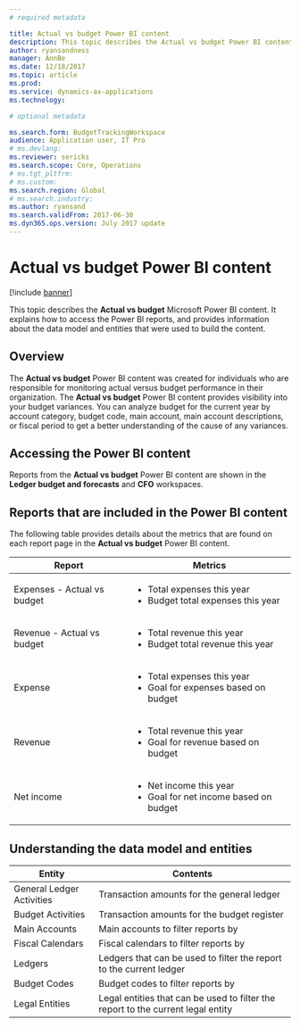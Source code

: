 ```yaml
---
# required metadata

title: Actual vs budget Power BI content
description: This topic describes the Actual vs budget Power BI content. It explains how to access the reports that are included in the content, and provides information about the data model and entities that were used to build the content.
author: ryansandness
manager: AnnBe
ms.date: 12/18/2017
ms.topic: article
ms.prod: 
ms.service: dynamics-ax-applications
ms.technology: 

# optional metadata

ms.search.form: BudgetTrackingWorkspace 
audience: Application user, IT Pro
# ms.devlang: 
ms.reviewer: sericks
ms.search.scope: Core, Operations
# ms.tgt_pltfrm: 
# ms.custom: 
ms.search.region: Global
# ms.search.industry: 
ms.author: ryansand
ms.search.validFrom: 2017-06-30 
ms.dyn365.ops.version: July 2017 update 
---
```


# Actual vs budget Power BI content

[!include [banner](../includes/banner.md)]

This topic describes the **Actual vs budget** Microsoft Power BI content. It explains how to access the Power BI reports, and provides information about the data model and entities that were used to build the content.

## Overview

The **Actual vs budget** Power BI content was created for individuals who are responsible for monitoring actual versus budget performance in their organization. The **Actual vs budget** Power BI content provides visibility into your budget variances. You can analyze budget for the current year by account category, budget code, main account, main account descriptions, or fiscal period to get a better understanding of the cause of any variances.

## Accessing the Power BI content
Reports from the **Actual vs budget** Power BI content are shown in the **Ledger budget and forecasts** and **CFO** workspaces.

## Reports that are included in the Power BI content
The following table provides details about the metrics that are found on each report page in the **Actual vs budget** Power BI content.

| Report                      | Metrics                                                                             |
|-----------------------------|-------------------------------------------------------------------------------------|
| Expenses - Actual vs budget | <ul><li>Total expenses this year</li><li>Budget total expenses this year</li></ul>  |
| Revenue - Actual vs budget  | <ul><li>Total revenue this year</li><li>Budget total revenue this year</li><ul>     |
| Expense                     | <ul><li>Total expenses this year</li><li>Goal for expenses based on budget</li><ul> |
| Revenue                     | <ul><li>Total revenue this year</li><li>Goal for revenue based on budget</li><ul>   |
| Net income                  | <ul><li>Net income this year</li><li>Goal for net income based on budget</li><ul>   |

## Understanding the data model and entities

| Entity                    | Contents                                                                         |
|---------------------------|----------------------------------------------------------------------------------|
| General Ledger Activities | Transaction amounts for the general ledger                                       |
| Budget Activities         | Transaction amounts for the budget register                                      |
| Main Accounts             | Main accounts to filter reports by                                               |
| Fiscal Calendars          | Fiscal calendars to filter reports by                                            |
| Ledgers                   | Ledgers that can be used to filter the report to the current ledger              |
| Budget Codes              | Budget codes to filter reports by                                                |
| Legal Entities            | Legal entities that can be used to filter the report to the current legal entity |
